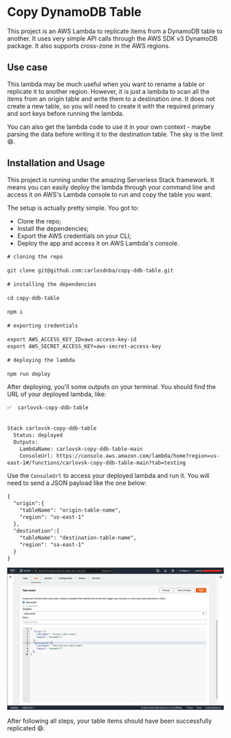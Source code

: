 # Copy DynamoDB Table

This project is an AWS Lambda to replicate items from a DynamoDB table to another. It uses very simple API calls through the AWS SDK v3 DynamoDB package. It also supports cross-zone in the AWS regions.

## Use case

This lambda may be much useful when you want to rename a table or replicate it to another region. However, it is just a lambda to scan all the items from an origin table and write them to a destination one. It does not create a new table, so you will need to create it with the required primary and sort keys before running the lambda.

You can also get the lambda code to use it in your own context - maybe parsing the data before writing it to the destination table. The sky is the limit :smile:.

## Installation and Usage

This project is running under the amazing Serverless Stack framework. It means you can easily deploy the lambda through your command line and access it on AWS's Lambda console to run and copy the table you want.

The setup is actually pretty simple. You got to:
- Clone the repo;
- Install the dependencies;
- Export the AWS credentials on your CLI;
- Deploy the app and access it on AWS Lambda's console.

```
# cloning the repo

git clone git@github.com:carlosdnba/copy-ddb-table.git

# installing the dependencies

cd copy-ddb-table

npm i

# exporting credentials

export AWS_ACCESS_KEY_ID=aws-access-key-id
export AWS_SECRET_ACCESS_KEY=aws-secret-access-key

# deploying the lambda

npm run deploy
```

After deploying, you'll some outputs on your terminal. You should find the URL of your deployed lambda, like:

```
✅  carlovsk-copy-ddb-table


Stack carlovsk-copy-ddb-table
  Status: deployed
  Outputs:
    LambdaName: carlovsk-copy-ddb-table-main
    ConsoleUrl: https://console.aws.amazon.com/lambda/home?region=us-east-1#/functions/carlovsk-copy-ddb-table-main?tab=testing
```

Use the `ConsoleUrl` to access your deployed lambda and run it. You will need to send a JSON payload like the one below:

```
{
  "origin":{
    "tableName": "origin-table-name",
    "region": "us-east-1"
  },
  "destination":{
    "tableName": "destination-table-name",
    "region": "sa-east-1"
  }
}
```

<img src="docs/aws-console-example.png">

After following all steps, your table items should have been successfully replicated :smile:.
